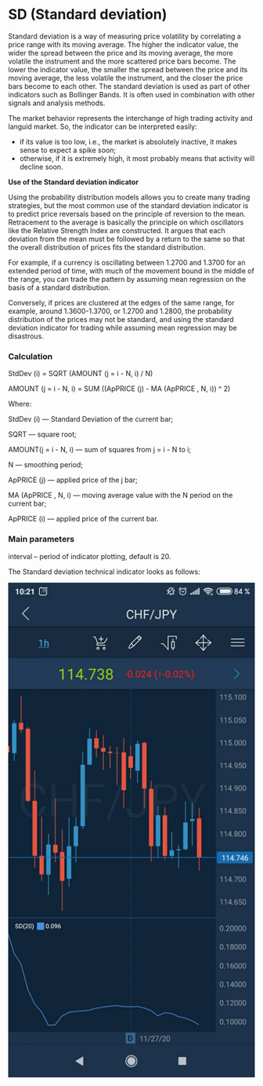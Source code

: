 # SD \(Standard deviation\)

Standard deviation is a way of measuring price volatility by correlating a price range with its moving average. The higher the indicator value, the wider the spread between the price and its moving average, the more volatile the instrument and the more scattered price bars become. The lower the indicator value, the smaller the spread between the price and its moving average, the less volatile the instrument, and the closer the price bars become to each other. The standard deviation is used as part of other indicators such as Bollinger Bands. It is often used in combination with other signals and analysis methods.

The market behavior represents the interchange of high trading activity and languid market. So, the indicator can be interpreted easily:

* if its value is too low, i.e., the market is absolutely inactive, it makes sense to expect a spike soon;
* otherwise, if it is extremely high, it most probably means that activity will decline soon.

**Use of the Standard deviation indicator**

Using the probability distribution models allows you to create many trading strategies, but the most common use of the standard deviation indicator is to predict price reversals based on the principle of reversion to the mean. Retracement to the average is basically the principle on which oscillators like the Relative Strength Index are constructed. It argues that each deviation from the mean must be followed by a return to the same so that the overall distribution of prices fits the standard distribution.

For example, if a currency is oscillating between 1.2700 and 1.3700 for an extended period of time, with much of the movement bound in the middle of the range, you can trade the pattern by assuming mean regression on the basis of a standard distribution.

Conversely, if prices are clustered at the edges of the same range, for example, around 1.3600-1.3700, or 1.2700 and 1.2800, the probability distribution of the prices may not be standard, and using the standard deviation indicator for trading while assuming mean regression may be disastrous.

### Calculation

StdDev \(i\) = SQRT \(AMOUNT \(j = i - N, i\) / N\)

AMOUNT \(j = i - N, i\) = SUM \(\(ApPRICE \(j\) - MA \(ApPRICE , N, i\)\) ^ 2\)

Where:

StdDev \(i\) — Standard Deviation of the current bar;

SQRT — square root;

AMOUNT\(j = i - N, i\) — sum of squares from j = i - N to i;

N — smoothing period;

ApPRICE \(j\) — applied price of the j bar;

MA \(ApPRICE , N, i\) — moving average value with the N period on the current bar;

ApPRICE \(i\) — applied price of the current bar.

### Main parameters

interval – period of indicator plotting, default is 20.

The Standard deviation technical indicator looks as follows:

![](../../../../../.gitbook/assets/1%20%2821%29.jpg)

